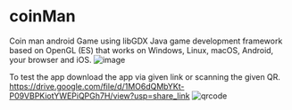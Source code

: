 # coinMan
Coin man android Game using libGDX Java game development framework based on OpenGL (ES) that works on Windows, Linux, macOS, Android, your browser and iOS.
![image](https://user-images.githubusercontent.com/107139540/229829174-42b6fb97-b6ab-4757-8ff1-0ff2d2dafc00.png)


To test the app download the app via given link or scanning the given QR.
https://drive.google.com/file/d/1MO6dQMbYKt-P09VBPKiotYWEPiQPGh7H/view?usp=share_link
![qrcode](https://github.com/meashishpatel/coinMan/assets/107139540/2612f62e-cf04-49a7-84cf-ae7ccc334e28)
